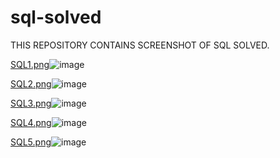 # sql-solved

THIS REPOSITORY CONTAINS SCREENSHOT OF SQL SOLVED.

[SQL1.png](https://github.com/Rex-jay/sql-solved/blob/main/SQL1.png?raw=true)![image](https://github.com/user-attachments/assets/7820db50-1f1c-40d2-8d87-59aa3d59b6fe)

[SQL2.png](https://github.com/Rex-jay/sql-solved/blob/main/SQL2.png?raw=true)![image](https://github.com/user-attachments/assets/4132139c-4d03-4cfb-ae3b-dd719cbbdd71)

[SQL3.png](https://github.com/Rex-jay/sql-solved/blob/main/SQL3.png?raw=true)![image](https://github.com/user-attachments/assets/48c6ff81-f178-438a-8563-f7bb3931ea9b)

[SQL4.png](https://github.com/Rex-jay/sql-solved/blob/main/SQL4.png?raw=true)![image](https://github.com/user-attachments/assets/dfb7df3d-6dd6-4316-a433-72a9e56e1b8a)

[SQL5.png](https://github.com/Rex-jay/sql-solved/blob/main/SQL5.png?raw=true)![image](https://github.com/user-attachments/assets/c3285c46-c246-462c-aad5-721c938be901)




